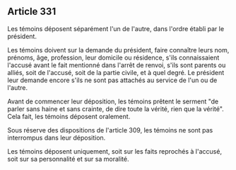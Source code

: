 Article 331
----
Les témoins déposent séparément l'un de l'autre, dans l'ordre établi par le
président.

Les témoins doivent sur la demande du président, faire connaître leurs nom,
prénoms, âge, profession, leur domicile ou résidence, s'ils connaissaient
l'accusé avant le fait mentionné dans l'arrêt de renvoi, s'ils sont parents ou
alliés, soit de l'accusé, soit de la partie civile, et à quel degré. Le
président leur demande encore s'ils ne sont pas attachés au service de l'un ou
de l'autre.

Avant de commencer leur déposition, les témoins prêtent le serment "de parler
sans haine et sans crainte, de dire toute la vérité, rien que la vérité". Cela
fait, les témoins déposent oralement.

Sous réserve des dispositions de l'article 309, les témoins ne sont pas
interrompus dans leur déposition.

Les témoins déposent uniquement, soit sur les faits reprochés à l'accusé, soit
sur sa personnalité et sur sa moralité.
